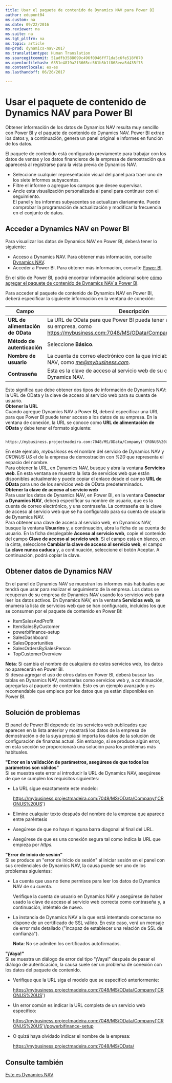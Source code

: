 ```yaml
---
title: Usar el paquete de contenido de Dynamics NAV para Power BI
author: edupont04
ms.custom: na
ms.date: 09/22/2016
ms.reviewer: na
ms.suite: na
ms.tgt_pltfrm: na
ms.topic: article
ms-prod: dynamics-nav-2017
ms.translationtype: Human Translation
ms.sourcegitcommit: 51adfb3588099c496f0946ff71da5c6fe518f070
ms.openlocfilehash: 6351e4819a2f3665cc561b5b1f868eea5d435f75
ms.contentlocale: es-es
ms.lasthandoff: 06/26/2017

---
```


# <a name="using-the-dynamics-nav-content-pack-for-power-bi"></a>Usar el paquete de contenido de Dynamics NAV para Power BI
Obtener información de los datos de Dynamics NAV resulta muy sencillo con Power BI y el paquete de contenido de Dynamics NAV. Power BI extrae los datos y, a continuación, genera un panel original e informes en función de los datos.  

El paquete de contenido está configurado previamente para trabajar con los datos de ventas y los datos financieros de la empresa de demostración que aparecerá al registrarse para la vista previa de Dynamics NAV.  

- Seleccione cualquier representación visual del panel para traer uno de los siete informes subyacentes.  
- Filtre el informe o agregue los campos que desee supervisar.  
- Ancle esta visualización personalizada al panel para continuar con el seguimiento.  
El panel y los informes subyacentes se actualizan diariamente. Puede comprobar la programación de actualización y modificar la frecuencia en el conjunto de datos.  

## <a name="accessing-dynamics-nav-in-power-bi"></a>Acceder a Dynamics NAV en Power BI
Para visualizar los datos de Dynamics NAV en Power BI, deberá tener lo siguiente:  

- Acceso a Dynamics NAV. Para obtener más información, consulte [Dynamics NAV](http://go.microsoft.com/fwlink/?LinkID=759714).  
- Acceder a Power BI. Para obtener más información, consulte [Power BI](https://powerbi.microsoft.com).

En el sitio de Power BI, podrá encontrar información adicional sobre [cómo agregar el paquete de contenido de Dynamics NAV a Power BI](http://go.microsoft.com/fwlink/?LinkID=760850).  

Para acceder al paquete de contenido de Dynamics NAV en Power BI, deberá especificar la siguiente información en la ventana de conexión:

| Campo       | Descripción              |
|-------------|--------------------------|
|**URL de alimentación de OData**|La URL de OData para que Power BI pueda tener acceso a los datos de su empresa, como https://mybusiness.com:7048/MS/OData/Company('CRONUS%20US').|
|**Método de autenticación**|Seleccione **Básico**.|
|**Nombre de usuario**|La cuenta de correo electrónico con la que iniciaba sesión en Dynamics NAV, como *me@mybusiness.com*.|
|**Contraseña**|Esta es la clave de acceso al servicio web de su cuenta de usuario de Dynamics NAV.|

Esto significa que debe obtener dos tipos de información de Dynamics NAV: la URL de OData y la clave de acceso al servicio web para su cuenta de usuario.  
**Obtener la URL**  
Cuando agregue Dynamics NAV a Power BI, deberá especificar una URL para que Power BI puede tener acceso a los datos de su empresa. En la ventana de conexión, la URL se conoce como **URL de alimentación de OData** y debe tener el formato siguiente:

         https://mybusiness.projectmadeira.com:7048/MS/OData/Company('CRONUS%20US')  
En este ejemplo, *mybusiness* es el nombre del servicio de Dynamics NAV y *CRONUS US* el de la empresa de demostración con *%20* que representa el espacio del nombre.   
Para obtener la URL, en Dynamics NAV, busque y abra la ventana **Servicios web**. En esta ventana se muestra la lista de servicios web que están disponibles actualmente y puede copiar el enlace desde el campo **URL de OData** para uno de los servicios web de OData predeterminados.  
**Obtener la clave de acceso al servicio web**  
Para usar los datos de Dynamics NAV, en Power BI, en la ventana **Conectar a Dynamics NAV**, deberá especificar su nombre de usuario, que es la cuenta de correo electrónico, y una contraseña. La contraseña es la clave de acceso al servicio web que se ha configurado para su cuenta de usuario de Dynamics NAV.  
Para obtener una clave de acceso al servicio web, en Dynamics NAV, busque la ventana **Usuarios** y, a continuación, abra la ficha de su cuenta de usuario. En la ficha desplegable **Acceso al servicio web**, copie el contenido del campo **Clave de acceso al servicio web**. Si el campo está en blanco, en la cinta, seleccione **Cambiar la clave de acceso al servicio web**, el campo **La clave nunca caduca** y, a continuación, seleccione el botón Aceptar. A continuación, podrá copiar la clave.  

## <a name="getting-data-from-dynamics-nav"></a>Obtener datos de Dynamics NAV
En el panel de Dynamics NAV se muestran los informes más habituales que tendrá que usar para realizar el seguimiento de la empresa. Los datos se recuperan de su empresa de Dynamics NAV usando los servicios web para leer los datos activos. En Dynamics NAV, en la ventana **Servicios web**, se enumera la lista de servicios web que se han configurado, incluidos los que se consumen por el paquete de contenido en Power BI:  

- ItemSalesAndProfit  
- ItemSalesByCustomer  
- powerbifinance-setup  
- SalesDashboard  
- SalesOpportunities  
- SalesOrdersBySalesPerson  
- TopCustomerOverview  

**Nota**: Si cambia el nombre de cualquiera de estos servicios web, los datos no aparecerán en Power BI.  
Si desea agregar el uso de otros datos en Power BI, deberá buscar las tablas en Dynamics NAV, mostrarlas como servicios web y, a continuación, agregarlas al paquete de contenido. Esto es un ejemplo avanzado y es recomendable que empiece por los datos que ya están disponibles en Power BI.  

## <a name="troubleshooting"></a>Solución de problemas
El panel de Power BI depende de los servicios web publicados que aparecen en la lista anterior y mostrará los datos de la empresa de demostración o de la suya propia si importa los datos de la solución de configuración de finanzas actual. Sin embargo, si se produce algún error, en esta sección se proporcionará una solución para los problemas más habituales.  

**"Error en la validación de parámetros, asegúrese de que todos los parámetros son válidos"**  
Si se muestra este error al introducir la URL de Dynamics NAV, asegúrese de que se cumplen los requisitos siguientes:  

- La URL sigue exactamente este modelo:

    https://mybusiness.projectmadeira.com:7048/MS/OData/Company('CRONUS%20US')  
- Elimine cualquier texto después del nombre de la empresa que aparece entre paréntesis  
- Asegúrese de que no haya ninguna barra diagonal al final del URL.  
- Asegúrese de que es una conexión segura tal como indica la URL que empieza por *https*.  


**"Error de inicio de sesión"**  
Si se produce un "error de inicio de sesión" al iniciar sesión en el panel con sus credenciales de Dynamics NAV, la causa puede ser uno de los problemas siguientes:

* La cuenta que usa no tiene permisos para leer los datos de Dynamics NAV de su cuenta.

    Verifique la cuenta de usuario en Dynamics NAV y asegúrese de haber usado la clave de acceso al servicio web correcta como contraseña y, a continuación, inténtelo de nuevo.  
* La instancia de Dynamics NAV a la que está intentando conectarse no dispone de un certificado de SSL válido. En este caso, verá un mensaje de error más detallado ("incapaz de establecer una relación de SSL de confianza").

    **Nota**: No se admiten los certificados autofirmados.  


**"¡Vaya!"**  
Si se muestra un diálogo de error del tipo "¡Vaya!" después de pasar el diálogo de autenticación, la causa suele ser un problema de conexión con los datos del paquete de contenido.

* Verifique que la URL siga el modelo que se especificó anteriormente:

    https://mybusiness.projectmadeira.com:7048/MS/OData/Company('CRONUS%20US')  
* Un error común es indicar la URL completa de un servicio web específico:

    https://mybusiness.projectmadeira.com:7048/MS/OData/Company('CRONUS%20US')/powerbifinance-setup  
* O quizá haya olvidado indicar el nombre de la empresa:

    https://mybusiness.projectmadeira.com:7048/MS/OData/  


## <a name="see-also"></a>Consulte también
[Este es Dynamics NAV](across-get-started.md)  


